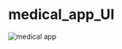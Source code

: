 # medical_app_UI
![medical app](https://user-images.githubusercontent.com/60210471/227706597-dc976afe-3153-4fd6-b1d9-3d7e54f6d73e.jpg)
